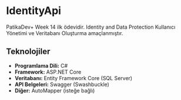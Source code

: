 # IdentityApi
PatikaDev+ Week 14 ilk ödevidir. Identity and Data Protection Kullanıcı Yönetimi ve Veritabanı Oluşturma amaçlanmıştır.

## Teknolojiler

- **Programlama Dili:** C#
- **Framework:** ASP.NET Core
- **Veritabanı:** Entity Framework Core (SQL Server)
- **API Belgeleri:** Swagger (Swashbuckle)
- **Diğer:** AutoMapper (isteğe bağlı)
